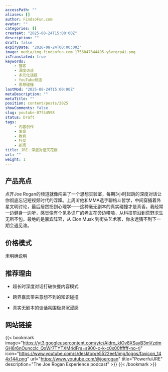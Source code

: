 ```yaml
---
accessPath: ""
aliases: []
author: FindsoFun.com
avatar: ""
categories: []
createAt: "2025-08-24T15:00:00Z"
description: ""
draft: false
expiryDate: "2026-08-24T00:00:00Z"
image: media/img.findsofun.com_1756047644495-y6vrqrp4i.png
isTranslated: true
keywords:
    - 播客
    - 深度访谈
    - 多元化话题
    - YouTube频道
    - 思想碰撞
lastMod: "2025-08-24T15:00:00Z"
metaDescription: ""
metaTitle: ""
position: content/posts/2025
showComments: false
slug: youtube-07f44598
status: Draft
tags:
    - 内容创作
    - 发现
    - 教育
    - 社交
    - 新闻
title: JRE：深度对话天花板
url: ""
weight: 1
---
```

## 产品亮点
点开Joe Rogan的频道就像闯进了一个思想实验室，每期3小时起跳的深度对话让你彻底忘记短视频时代的浮躁。上周听他和MMA选手聊格斗哲学，中间穿插着外星文明讨论，最后居然拐到心理学——这种毫无剧本的真实碰撞才是真香。我经常一边健身一边听，感觉像有个见多识广的老友在旁边唠嗑，从科技前沿到荒野求生无所不包。最绝的是嘉宾阵容，从 Elon Musk 到街头艺术家，你永远猜不到下一期会遇见谁。

## 价格模式
<!--more-->未明确说明

## 推荐理由
- 超长时深度对话打破快餐内容模式

- 跨界嘉宾带来意想不到的知识碰撞

- 真实无剧本的谈话氛围极具沉浸感

## 网站链接
{{< bookmark image="https://yt3.googleusercontent.com/ytc/AIdro_kIOv8XSayB3mVzdmGH6r6nOuncclc_QxWr7TYTXM4dFrs=s900-c-k-c0x00ffffff-no-rj" icon="https://www.youtube.com/s/desktop/e5522eef/img/logos/favicon_144x144.png" url="https://www.youtube.com/@joerogan" title="PowerfulJRE" description="The Joe Rogan Experience podcast" >}}
{{< /bookmark >}}


